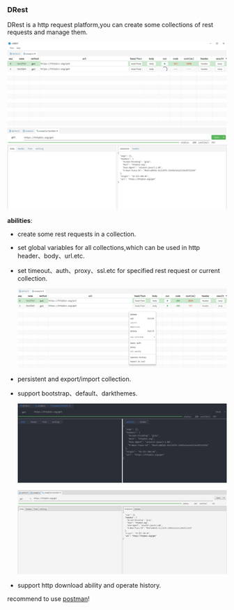 ### DRest
DRest is a http request platform,you can create some collections of rest requests and manage them.

![main page](./img/main.JPG)
![detail page](./img/detail.JPG)

**abilities**:

- create some rest requests in a collection.

- set global variables for all collections,which can be used in http header、body、url.etc.

- set timeout、auth、proxy、ssl.etc for specified rest request or current collection.

  ![menu item](./img/func.JPG)

- persistent  and export/import collection.

- support bootstrap、default、darkthemes.

  ![dark theme](./img/themedark.JPG)

  ![default theme](./img/themedefault.JPG)

- support http download ability and operate history.


recommend to use [postman](https://www.postman.com/)!
